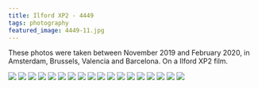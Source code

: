 ```yaml
---
title: Ilford XP2 - 4449
tags: photography
featured_image: 4449-11.jpg
---
```


These photos were taken between November 2019 and February 2020, in Amsterdam, Brussels, Valencia and Barcelona. On a Ilford XP2 film.

![](large:4449-01.jpg)
![](large:4449-02.jpg)
![](large:4449-03.jpg)
![](large:4449-04.jpg)
![](large:4449-05.jpg)
![](large:4449-06.jpg)
![](large:4449-07.jpg)
![](large:4449-08.jpg)
![](large:4449-09.jpg)
![](large:4449-10.jpg)
![](large:4449-11.jpg:flux)
![](large:4449-12.jpg)
![](large:4449-13.jpg)
![](large:4449-14.jpg)
![](large:4449-15.jpg)
![](large:4449-16.jpg:flux)
![](large:4449-17.jpg)
![](large:4449-18.jpg:flux)